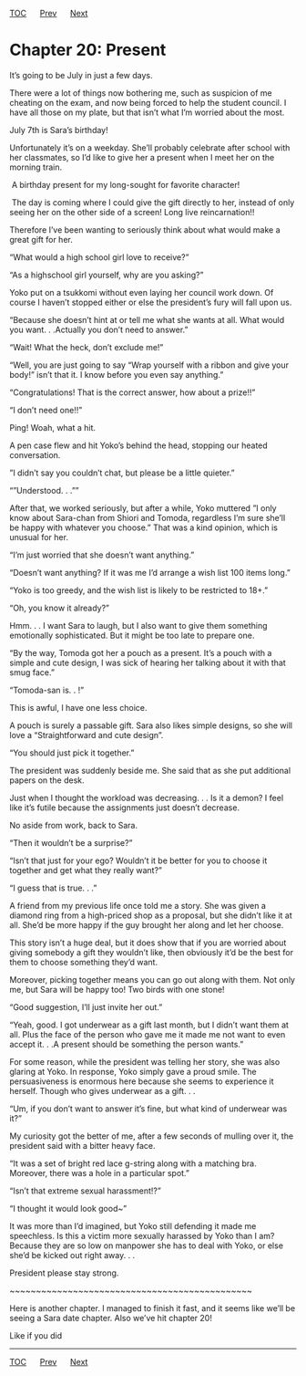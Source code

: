[TOC](../readme.md)&nbsp;&nbsp;&nbsp;&nbsp;&nbsp;&nbsp;[Prev](0018_Chapter.md)&nbsp;&nbsp;&nbsp;&nbsp;&nbsp;&nbsp;[Next](0020_Chapter.md)



# Chapter 20: Present

It’s going to be July in just a few days.

There were a lot of things now bothering me, such as suspicion of me
cheating on the exam, and now being forced to help the student council.
I have all those on my plate, but that isn’t what I’m worried about the
most.

July 7th is Sara’s birthday!

Unfortunately it’s on a weekday. She’ll probably celebrate after school
with her classmates, so I’d like to give her a present when I meet her
on the morning train.

 A birthday present for my long-sought for favorite character! 

 The day is coming where I could give the gift directly to her, instead
of only seeing her on the other side of a screen! Long live
reincarnation!!

Therefore I’ve been wanting to seriously think about what would make a
great gift for her.

“What would a high school girl love to receive?”

“As a highschool girl yourself, why are you asking?”

Yoko put on a tsukkomi without even laying her council work down. Of
course I haven’t stopped either or else the president’s fury will fall
upon us.

“Because she doesn’t hint at or tell me what she wants at all. What
would you want. . .Actually you don’t need to answer.”

“Wait! What the heck, don’t exclude me!”

“Well, you are just going to say “Wrap yourself with a ribbon and give
your body!” isn’t that it. I know before you even say anything.”

“Congratulations! That is the correct answer, how about a prize!!”

“I don’t need one!!”

Ping! Woah, what a hit.

A pen case flew and hit Yoko’s behind the head, stopping our heated
conversation. 

”I didn’t say you couldn’t chat, but please be a little quieter.”

“”Understood. . .””

After that, we worked seriously, but after a while, Yoko muttered ”I
only know about Sara-chan from Shiori and Tomoda, regardless I’m sure
she’ll be happy with whatever you choose.” That was a kind opinion,
which is unusual for her.

“I’m just worried that she doesn’t want anything.”

“Doesn’t want anything? If it was me I’d arrange a wish list 100 items
long.”

“Yoko is too greedy, and the wish list is likely to be restricted to
18+.”

“Oh, you know it already?”

Hmm. . . I want Sara to laugh, but I also want to give them something
emotionally sophisticated. But it might be too late to prepare one.

“By the way, Tomoda got her a pouch as a present. It’s a pouch with a
simple and cute design, I was sick of hearing her talking about it with
that smug face.”

“Tomoda-san is. . !”

This is awful, I have one less choice.

A pouch is surely a passable gift. Sara also likes simple designs, so
she will love a “Straightforward and cute design”.

“You should just pick it together.”

The president was suddenly beside me. She said that as she put
additional papers on the desk.

Just when I thought the workload was decreasing. . . Is it a demon? I
feel like it’s futile because the assignments just doesn’t decrease.

No aside from work, back to Sara.

“Then it wouldn’t be a surprise?”

“Isn’t that just for your ego? Wouldn’t it be better for you to choose
it together and get what they really want?”

“I guess that is true. . .”

A friend from my previous life once told me a story. She was given a
diamond ring from a high-priced shop as a proposal, but she didn’t like
it at all. She’d be more happy if the guy brought her along and let her
choose.

This story isn’t a huge deal, but it does show that if you are worried
about giving somebody a gift they wouldn’t like, then obviously it’d be
the best for them to choose something they’d want.

Moreover, picking together means you can go out along with them. Not
only me, but Sara will be happy too! Two birds with one stone!

“Good suggestion, I’ll just invite her out.”

“Yeah, good. I got underwear as a gift last month, but I didn’t want
them at all. Plus the face of the person who gave me it made me not want
to even accept it. . .A present should be something the person wants.”

For some reason, while the president was telling her story, she was also
glaring at Yoko. In response, Yoko simply gave a proud smile. The
persuasiveness is enormous here because she seems to experience it
herself. Though who gives underwear as a gift. . .

“Um, if you don’t want to answer it’s fine, but what kind of underwear
was it?”

My curiosity got the better of me, after a few seconds of mulling over
it, the president said with a bitter heavy face.

“It was a set of bright red lace g-string along with a matching bra.
Moreover, there was a hole in a particular spot.”

“Isn’t that extreme sexual harassment!?”

“I thought it would look good~”

It was more than I’d imagined, but Yoko still defending it made me
speechless. Is this a victim more sexually harassed by Yoko than I am?
Because they are so low on manpower she has to deal with Yoko, or else
she’d be kicked out right away. . .

President please stay strong.

\~\~\~\~\~\~\~\~\~\~\~\~\~\~\~\~\~\~\~\~\~\~\~\~\~\~\~\~\~\~\~\~\~\~\~\~\~\~\~\~\~\~\~\~\~~

Here is another chapter. I managed to finish it fast, and it seems like
we’ll be seeing a Sara date chapter. Also we’ve hit chapter 20!

Like if you did


---
[TOC](../readme.md)&nbsp;&nbsp;&nbsp;&nbsp;&nbsp;&nbsp;[Prev](0018_Chapter.md)&nbsp;&nbsp;&nbsp;&nbsp;&nbsp;&nbsp;[Next](0020_Chapter.md)

